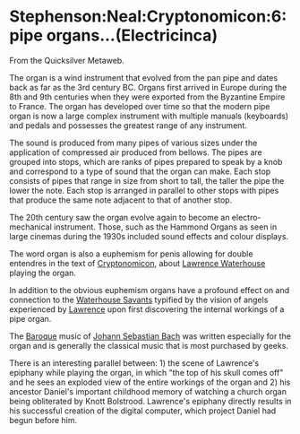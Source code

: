 
# Stephenson:Neal:Cryptonomicon:6:pipe organs...(Electricinca)

From the Quicksilver Metaweb.

The organ is a wind instrument that evolved from the pan pipe and dates back as far as the 3rd century BC. Organs first arrived in Europe during the 8th and 9th centuries when they were exported from the Byzantine Empire to France. 
The organ has developed over time so that the modern pipe organ is now a large complex instrument with multiple manuals (keyboards) and pedals and possesses the greatest range of any instrument. 

The sound is produced from many pipes of various sizes under the application of compressed air produced from bellows. The pipes are grouped into stops, which are ranks of pipes prepared to speak by a knob and correspond to a type of sound that the organ can make. Each stop consists of pipes that range in size from short to tall, the taller the pipe the lower the note. Each stop is arranged in parallel to other stops with pipes that produce the same note adjacent to that of another stop. 

The 20th century saw the organ evolve again to become an electro-mechanical instrument. Those, such as the Hammond Organs as seen in large cinemas during the 1930s included sound effects and colour displays. 

The word organ is also a euphemism for penis allowing for double entendres in the text of [Cryptonomicon](/cryptonomicon), about [Lawrence Waterhouse](/lawrence-waterhouse) playing the organ.

In addition to the obvious euphemism organs have a profound effect on and connection to the [Waterhouse Savants](/waterhouse-family) typified by the vision of angels experienced by [Lawrence](/lawrence-waterhouse) upon first discovering the internal workings of a pipe organ.

The [Baroque](/baroque) music of [Johann Sebastian Bach](/http-en-wikipedia-org-wiki-johann-sebastian-bach) was written especially for the organ and is generally the classical music that is most purchased by geeks.

There is an interesting parallel between: 1) the scene of Lawrence's epiphany while playing the organ, in which "the top of his skull comes off" and he sees an exploded view of the entire workings of the organ and 2) his ancestor Daniel's important childhood memory of watching a church organ being obliterated by Knott Bolstrood. Lawrence's epiphany directly results in his successful creation of the digital computer, which project Daniel had begun before him.
